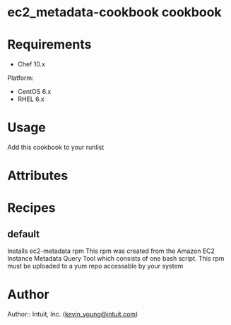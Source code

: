 # ec2_metadata-cookbook cookbook

# Requirements
* Chef 10.x

Platform:
* CentOS 6.x
* RHEL 6.x

# Usage
Add this cookbook to your runlist

# Attributes

# Recipes
## default
Installs ec2-metadata rpm This rpm was created from the Amazon EC2 Instance Metadata Query Tool which consists of one bash script.
This rpm must be uploaded to a yum repo accessable by your system

# Author

Author:: Intuit, Inc. (<kevin_young@intuit.com>)
